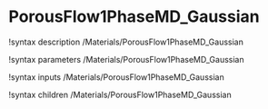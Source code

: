 # PorousFlow1PhaseMD_Gaussian
!syntax description /Materials/PorousFlow1PhaseMD_Gaussian

!syntax parameters /Materials/PorousFlow1PhaseMD_Gaussian

!syntax inputs /Materials/PorousFlow1PhaseMD_Gaussian

!syntax children /Materials/PorousFlow1PhaseMD_Gaussian
